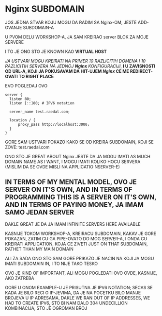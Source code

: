 # Nginx SUBDOMAIN

JOS JEDNA STVAR KOJU MOGU DA RADIM SA Nginx-OM, JESTE ADD-OVANJE SUBDOMAIN-A

U PVOM DELU WORKSHOP-A, JA SAM KREIRAO server BLOK ZA MOJE SERVERE

I TO JE ONO STO JE KNOWN KAO **VIRTUAL HOST**

*JA USTVARI MOGU KREIRATI NA PRIMER 10 RAZLICITIH DOMENA I 10 RAZLICITIH SERVERA NA JEDNOJ **Nginx** KONFIGURACIJI*, **I U ZAVISNOSTI OD URL-A, KOJI JA POKUSAVAM DA HIT-UJEM *Nginx* CE ME REDIRECT-OVATI TO RIGHT PLACE**

EVO POGLEDAJ OVO

```linux
server {
  listen 80;
  listen [::]80; # IPV6 notation

  server_name test.raedal.com;

  location / {
      proxy_pass http://localhost:3000;
  }
}

```

GORE SAM USTVARI POKAZO KAKO SE OD KREIRA SUBDOMAIN, KOJI SE ZOVE: test.raedal.com

ONO STO JE GREAT ABOUT Nginx JESTE DA JA MOGU IMATI AS MUCH DOMAIN NAME AS I WANT, I MOGU IMATI KOLIKO HOCU SERVERA (MISLIM DA SE OVDE MISLI NA APPLICATIO NSERVER-E)

## IN TERMS OF MY MENTAL MODEL, OVO JE SERVER ON IT'S OWN, AND IN TERMS OF PROGRAMMING THIS IS A SERVER ON IT'S OWN, AND IN TERMS OF PAYING MONEY, JA IMAM SAMO JEDAN SERVER

DAKLE GREAT JE DA JA IMAM INFINITE SERVERS HERE AVAILABLE 

KASNIJE TOKOM WORKSHOP-A, KREIRACU SUBDOMAIN, KAKAV JE GORE POKAZAN, ZATIM CU GA PIPE-OVATO DO MOG SERVER-A, I ONDA CU KREIRATI APPLICATION, KOJA CE ZIVETI JUST ON THAT SUBDOMAIN, RATHET THAN MY MAIN DOMAIN

ALI ZA SADA ONO STO SAM GORE PRIKAZO JE NACIN NA KOJI JA MOGU IMATI SUBDOMAIN IN, I TO NIJE TAKO TESKO

OVO JE KIND OF IMPORTANT, ALI MOGU POGLEDATI OVO OVDE, KASNIJE, AKO ZATREBA

GORE U ONOM EXAMPLE-U JE PRISUTNA JE IPV6 NOTATION; SECAS SE KADA JE BILO RECI O IP-JEVIMA, DA JE NA POCETKU BILO MANJE BROJEVA U IP ADRESAMA, DAKLE WE RAN OUT OF IP ADDRESSES, WE HAD TO CREATE IPV6, STO BI NAM DALO 304 UNDECILLION KOMBINACIJA, STO JE OGROMAN BROJ
